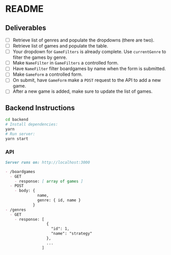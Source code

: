 README
======

## Deliverables

- [ ] Retrieve list of genres and populate the dropdowns (there are two).
- [ ] Retrieve list of games and populate the table.
- [ ] Your dropdown for `GameFilters` is already complete. Use `currentGenre` to filter the games by genre.
- [ ] Make `NameFilter` in `GameFilters` a controlled form.
- [ ] Have `NameFilter` filter boardgames by name when the form is submitted.
- [ ] Make `GameForm` a controlled form.
- [ ] On submit, have `GameForm` make a `POST` request to the API to add a new game.
- [ ] After a new game is added, make sure to update the list of games.

## Backend Instructions

```sh
cd backend
# Install dependencies:
yarn
# Run server:
yarn start
```

### API

```markdown
Server runs on: http://localhost:3000

- /boardgames
  - GET
    - response: [ array of games ]
  - POST
    - body: {
              name,
              genre: { id, name }
            }
- /genres
  - GET
    - response: [
                  {
                    "id": 1,
                    "name": "strategy"
                  },
                  ...
                ]
```
